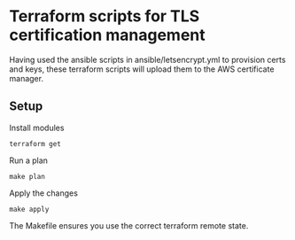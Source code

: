 # Terraform scripts for TLS certification management

Having used the ansible scripts in ansible/letsencrypt.yml to
provision certs and keys, these terraform scripts will upload them to
the AWS certificate manager.

## Setup

Install modules

    terraform get

Run a plan

    make plan
    
Apply the changes

    make apply
    
The Makefile ensures you use the correct terraform remote state.
